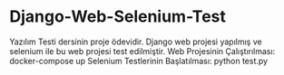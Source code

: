 # Django-Web-Selenium-Test
Yazılım Testi dersinin proje ödevidir. Django web projesi yapılmış ve  selenium ile bu web projesi test edilmiştir.
Web Projesinin Çalıştırılması:
docker-compose up
Selenium Testlerinin Başlatılması:
python test.py
